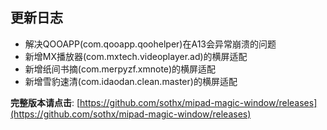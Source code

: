 ## 更新日志

- 解决QOOAPP(com.qooapp.qoohelper)在A13会异常崩溃的问题
- 新增MX播放器(com.mxtech.videoplayer.ad)的横屏适配
- 新增纸间书摘(com.merpyzf.xmnote)的横屏适配
- 新增雪豹速清(com.idaodan.clean.master)的横屏适配


**完整版本请点击**: [https://github.com/sothx/mipad-magic-window/releases](https://github.com/sothx/mipad-magic-window/releases)